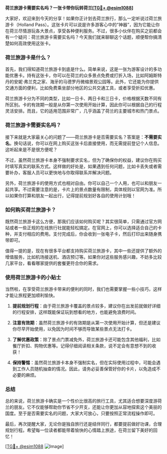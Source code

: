 **荷兰旅游卡需要实名吗？一张卡带你玩转荷兰[[TG💪+ @esim1088](https://t.me/s/esim1088)]**

大家好，欢迎来到今天的分享！如果你正计划去荷兰旅行，那么一定听说过荷兰旅游卡（Holland Pass）。这张卡片可以说是许多游客心中的“神器”，因为它能让你在荷兰尽情游玩各大景点，享受各种便利服务。不过，很多小伙伴在购买之前都会有一个疑问：荷兰旅游卡需要实名吗？今天我们就来聊聊这个话题，顺便帮你搞清楚如何高效使用这张卡。

### 荷兰旅游卡是什么？

首先，我们得知道荷兰旅游卡到底是什么。简单来说，这是一张为游客设计的多功能优惠卡。持有这张卡，你可以在荷兰的众多景点免费或打折入场，比如阿姆斯特丹的安妮·弗兰克之家、海牙的马德罗丹微缩景观公园等。此外，它还能为你提供交通方面的便利，比如免费乘坐部分地区的公共交通工具，或者享受折扣优惠。

荷兰旅游卡分为不同的类型，比如一日卡、两日卡和三日卡，价格根据天数不同有所区别。卡的有效期一般是从你第一次使用开始计算，因此你可以根据自己的行程灵活安排。而且，它的适用范围非常广，几乎涵盖了荷兰的主要城市和热门景点。

### 荷兰旅游卡需要实名吗？

接下来就是大家最关心的问题了——荷兰旅游卡是否需要实名？答案是：**不需要实名**。换句话说，你可以在网上购买这张卡后直接使用，而无需提前登记个人信息。这听起来是不是很方便呢？

不过，虽然荷兰旅游卡本身不强制要求实名，但为了确保你的权益，建议你在购买时填写真实的联系方式。这样做的好处是，如果遇到任何问题，比如卡丢失或者需要补办，客服人员可以更快地与你取得联系并解决问题。

另外，荷兰旅游卡的使用方式也相对自由。你可以自己一个人用，也可以和朋友一起共享。不过需要注意的是，卡片上的景点数量有限制，具体规则以官网为准。所以如果你打算和朋友一起出行，记得提前规划好各自的使用计划哦！

### 如何购买荷兰旅游卡？

既然荷兰旅游卡这么方便，那我们应该如何购买呢？其实很简单，只需通过官方网站或者一些正规的在线旅行社就能轻松搞定。在官网上，你可以选择适合自己的卡种，并支付相应的费用。支付完成后，你会收到一张电子卡，然后打印出来随身携带即可。

值得一提的是，现在有很多平台都支持购买荷兰旅游卡，其中一些还提供了额外的增值服务，比如机场接送机、酒店预订等。如果你对这些服务感兴趣，不妨多比较几家平台，看看哪家提供的套餐更符合你的需求。

### 使用荷兰旅游卡的小贴士

当然啦，在享受荷兰旅游卡带来的便利的同时，我们也需要掌握一些小技巧，这样才能让旅程更加顺利愉快。

1. **提前规划行程**：由于荷兰旅游卡覆盖的景点较多，建议你在出发前就做好详细的行程安排，这样既能保证玩到想看的地方，也能避免浪费时间。

2. **注意有效期**：虽然荷兰旅游卡的有效期是从第一次使用开始计算，但还是建议你尽早开始使用，以免因为时间不够而导致某些景点无法打卡。

3. **了解优惠政策**：除了景点门票减免外，荷兰旅游卡还可能包含其他福利，比如餐厅折扣、购物优惠等。记得仔细阅读相关条款，说不定会有意想不到的收获！

4. **保持警惕**：虽然荷兰旅游卡本身不强制实名，但在实际使用过程中，可能会遇到工作人员随机抽查的情况。因此，请务必妥善保管好你的卡片，以免造成不必要的麻烦。

### 总结

总的来说，荷兰旅游卡确实是一个性价比很高的旅行工具，尤其适合想要深度游荷兰的朋友。它不仅能够帮助你节省不少开支，还能让你更加从容地探索这个美丽的国度。至于是否需要实名的问题，大家大可放心，只要按照正常流程操作即可。

最后，再次提醒大家，无论你是独自旅行还是结伴同行，都要提前做好功课，合理规划行程。希望每一位读者都能带着愉快的心情踏上旅途，在荷兰留下美好的回忆！

[[TG💪+ @esim1088](https://t.me/s/esim1088) ![Image](https://i.postimg.cc/4NQfJmqS/Snipaste-2025-05-13-00-14-12.png)]